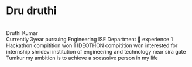 # Dru druthi 
<br>Druthi Kumar<br>
Currently 3year pursuing Engineering ISE Department 🏬 
experience 
1 Hackathon compitition won 
1 IDEOTHON compitition won
interested for internship 
shridevi institution of engineering and technology 
near sira gate Tumkur 
my ambition is to achieve a scesssive person in my life 
